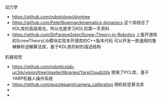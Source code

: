 动力学
- https://github.com/robotology/idyntree
- https://github.com/PeterBowman/kinematics-dynamics 这个库结合了KDL库的高级用法，所以也是学习KDL的第一手资料
- https://github.com/DrPardosGotor/Screw-Theory-in-Robotics 上面开源库的ScrewTheoryLib模块实现本开源库的C++版本代码
可以开发一款通用的鲁棒解析逆解算法库，基于KDL库的树形描述结构

机器视觉
- https://github.com/roboticslab-uc3m/vision/tree/master/libraries/YarpCloudUtils 使用了PCL库，基于YARP机器人操作系统
- https://github.com/puzzlepaint/camera_calibration 相机标定算法库
- 
- 